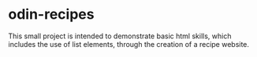 # odin-recipes

This small project is intended to demonstrate basic html skills, which includes the use of list elements, through the creation of a recipe website.
